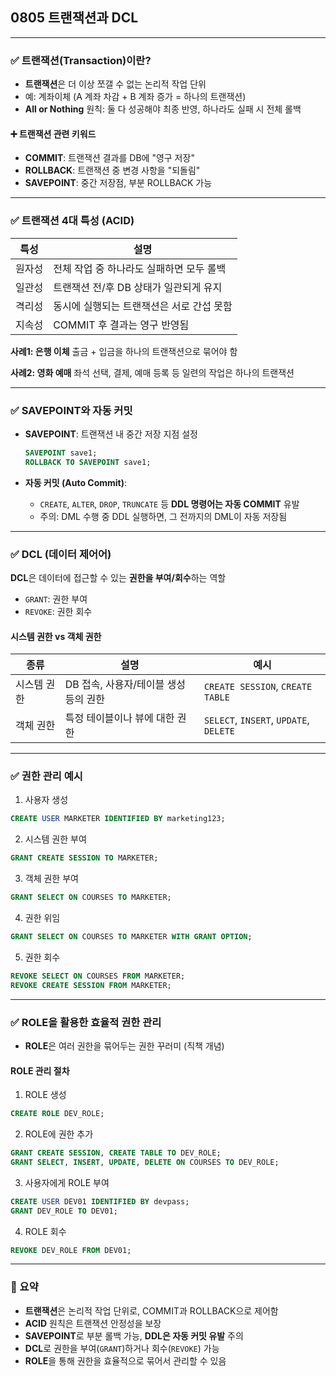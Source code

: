 ## 0805 트랜잭션과 DCL

---

### ✅ 트랜잭션(Transaction)이란?

* **트랜잭션**은 더 이상 쪼갤 수 없는 논리적 작업 단위
* 예: 계좌이체 (A 계좌 차감 + B 계좌 증가 = 하나의 트랜잭션)
* **All or Nothing** 원칙: 둘 다 성공해야 최종 반영, 하나라도 실패 시 전체 롤백

#### ➕ 트랜잭션 관련 키워드

* **COMMIT**: 트랜잭션 결과를 DB에 "영구 저장"
* **ROLLBACK**: 트랜잭션 중 변경 사항을 "되돌림"
* **SAVEPOINT**: 중간 저장점, 부분 ROLLBACK 가능

---

### ✅ 트랜잭션 4대 특성 (ACID)

| 특성  | 설명                      |
| --- | ----------------------- |
| 원자성 | 전체 작업 중 하나라도 실패하면 모두 롤백 |
| 일관성 | 트랜잭션 전/후 DB 상태가 일관되게 유지 |
| 격리성 | 동시에 실행되는 트랜잭션은 서로 간섭 못함 |
| 지속성 | COMMIT 후 결과는 영구 반영됨     |

**사례1: 은행 이체**
출금 + 입금을 하나의 트랜잭션으로 묶어야 함

**사례2: 영화 예매**
좌석 선택, 결제, 예매 등록 등 일련의 작업은 하나의 트랜잭션

---

### ✅ SAVEPOINT와 자동 커밋

* **SAVEPOINT**: 트랜잭션 내 중간 저장 지점 설정

  ```sql
  SAVEPOINT save1;
  ROLLBACK TO SAVEPOINT save1;
  ```
* **자동 커밋 (Auto Commit)**:

  * `CREATE`, `ALTER`, `DROP`, `TRUNCATE` 등 **DDL 명령어는 자동 COMMIT** 유발
  * 주의: DML 수행 중 DDL 실행하면, 그 전까지의 DML이 자동 저장됨

---

### ✅ DCL (데이터 제어어)

**DCL**은 데이터에 접근할 수 있는 **권한을 부여/회수**하는 역할

* `GRANT`: 권한 부여
* `REVOKE`: 권한 회수

#### 시스템 권한 vs 객체 권한

| 종류     | 설명                      | 예시                                     |
| ------ | ----------------------- | -------------------------------------- |
| 시스템 권한 | DB 접속, 사용자/테이블 생성 등의 권한 | `CREATE SESSION`, `CREATE TABLE`       |
| 객체 권한  | 특정 테이블이나 뷰에 대한 권한       | `SELECT`, `INSERT`, `UPDATE`, `DELETE` |

---

### ✅ 권한 관리 예시

1. 사용자 생성

```sql
CREATE USER MARKETER IDENTIFIED BY marketing123;
```

2. 시스템 권한 부여

```sql
GRANT CREATE SESSION TO MARKETER;
```

3. 객체 권한 부여

```sql
GRANT SELECT ON COURSES TO MARKETER;
```

4. 권한 위임

```sql
GRANT SELECT ON COURSES TO MARKETER WITH GRANT OPTION;
```

5. 권한 회수

```sql
REVOKE SELECT ON COURSES FROM MARKETER;
REVOKE CREATE SESSION FROM MARKETER;
```

---

### ✅ ROLE을 활용한 효율적 권한 관리

* **ROLE**은 여러 권한을 묶어두는 권한 꾸러미 (직책 개념)

#### ROLE 관리 절차

1. ROLE 생성

```sql
CREATE ROLE DEV_ROLE;
```

2. ROLE에 권한 추가

```sql
GRANT CREATE SESSION, CREATE TABLE TO DEV_ROLE;
GRANT SELECT, INSERT, UPDATE, DELETE ON COURSES TO DEV_ROLE;
```

3. 사용자에게 ROLE 부여

```sql
CREATE USER DEV01 IDENTIFIED BY devpass;
GRANT DEV_ROLE TO DEV01;
```

4. ROLE 회수

```sql
REVOKE DEV_ROLE FROM DEV01;
```

---

### 📌 요약

* **트랜잭션**은 논리적 작업 단위로, COMMIT과 ROLLBACK으로 제어함
* **ACID** 원칙은 트랜잭션 안정성을 보장
* **SAVEPOINT**로 부분 롤백 가능, **DDL은 자동 커밋 유발** 주의
* **DCL**로 권한을 부여(`GRANT`)하거나 회수(`REVOKE`) 가능
* **ROLE**을 통해 권한을 효율적으로 묶어서 관리할 수 있음
